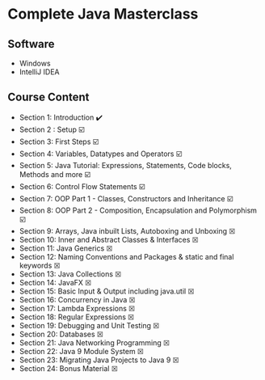 # Complete Java Masterclass

## Software
* Windows
* IntelliJ IDEA

## Course Content 
* Section 1: Introduction :heavy_check_mark:
* Section 2 : Setup ☑️
* Section 3: First Steps ☑️
* Section 4: Variables, Datatypes and Operators ☑️
* Section 5: Java Tutorial: Expressions, Statements, Code blocks, Methods and more ☑️
* Section 6: Control Flow Statements ☑️
* Section 7: OOP Part 1 - Classes, Constructors and Inheritance ☑️
* Section 8: OOP Part 2 - Composition, Encapsulation and Polymorphism ☑️
* Section 9: Arrays, Java inbuilt Lists, Autoboxing and Unboxing ☒
* Section 10: Inner and Abstract Classes & Interfaces ☒
* Section 11: Java Generics ☒
* Section 12: Naming Conventions and Packages & static and final keywords ☒
* Section 13: Java Collections ☒
* Section 14: JavaFX ☒
* Section 15: Basic Input & Output including java.util ☒
* Section 16: Concurrency in Java ☒
* Section 17: Lambda Expressions ☒
* Section 18: Regular Expressions ☒
* Section 19: Debugging and Unit Testing ☒
* Section 20: Databases ☒
* Section 21: Java Networking Programming ☒
* Section 22: Java 9 Module System ☒
* Section 23: Migrating Java Projects to Java 9 ☒
* Section 24: Bonus Material ☒


